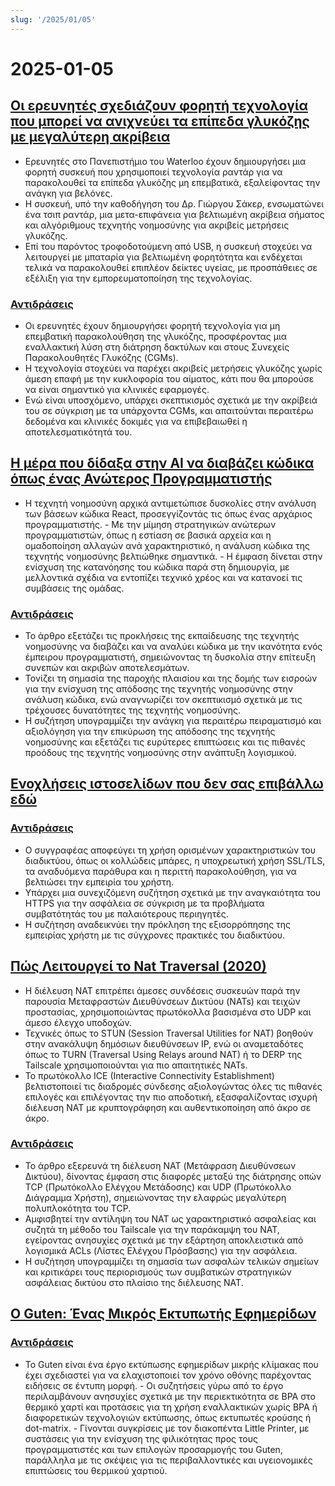 ```yaml
---
slug: '/2025/01/05'
---
```


# 2025-01-05

## [Οι ερευνητές σχεδιάζουν φορητή τεχνολογία που μπορεί να ανιχνεύει τα επίπεδα γλυκόζης με μεγαλύτερη ακρίβεια](https://uwaterloo.ca/news/media/no-more-needles-tracking-blood-sugar-your-wrist)

- Ερευνητές στο Πανεπιστήμιο του Waterloo έχουν δημιουργήσει μια φορητή συσκευή που χρησιμοποιεί τεχνολογία ραντάρ για να παρακολουθεί τα επίπεδα γλυκόζης μη επεμβατικά, εξαλείφοντας την ανάγκη για βελόνες.
- Η συσκευή, υπό την καθοδήγηση του Δρ. Γιώργου Σάκερ, ενσωματώνει ένα τσιπ ραντάρ, μια μετα-επιφάνεια για βελτιωμένη ακρίβεια σήματος και αλγόριθμους τεχνητής νοημοσύνης για ακριβείς μετρήσεις γλυκόζης.
- Επί του παρόντος τροφοδοτούμενη από USB, η συσκευή στοχεύει να λειτουργεί με μπαταρία για βελτιωμένη φορητότητα και ενδέχεται τελικά να παρακολουθεί επιπλέον δείκτες υγείας, με προσπάθειες σε εξέλιξη για την εμπορευματοποίηση της τεχνολογίας.

### [Αντιδράσεις](https://news.ycombinator.com/item?id=42599189)

- Οι ερευνητές έχουν δημιουργήσει φορητή τεχνολογία για μη επεμβατική παρακολούθηση της γλυκόζης, προσφέροντας μια εναλλακτική λύση στη διάτρηση δακτύλων και στους Συνεχείς Παρακολουθητές Γλυκόζης (CGMs).
- Η τεχνολογία στοχεύει να παρέχει ακριβείς μετρήσεις γλυκόζης χωρίς άμεση επαφή με την κυκλοφορία του αίματος, κάτι που θα μπορούσε να είναι σημαντικό για κλινικές εφαρμογές.
- Ενώ είναι υποσχόμενο, υπάρχει σκεπτικισμός σχετικά με την ακρίβειά του σε σύγκριση με τα υπάρχοντα CGMs, και απαιτούνται περαιτέρω δεδομένα και κλινικές δοκιμές για να επιβεβαιωθεί η αποτελεσματικότητά του.

## [Η μέρα που δίδαξα στην AI να διαβάζει κώδικα όπως ένας Ανώτερος Προγραμματιστής](https://nmn.gl/blog/ai-senior-developer)

- Η τεχνητή νοημοσύνη αρχικά αντιμετώπισε δυσκολίες στην ανάλυση των βάσεων κώδικα React, προσεγγίζοντάς τις όπως ένας αρχάριος προγραμματιστής. - Με την μίμηση στρατηγικών ανώτερων προγραμματιστών, όπως η εστίαση σε βασικά αρχεία και η ομαδοποίηση αλλαγών ανά χαρακτηριστικό, η ανάλυση κώδικα της τεχνητής νοημοσύνης βελτιώθηκε σημαντικά. - Η έμφαση δίνεται στην ενίσχυση της κατανόησης του κώδικα παρά στη δημιουργία, με μελλοντικά σχέδια να εντοπίζει τεχνικό χρέος και να κατανοεί τις συμβάσεις της ομάδας.

### [Αντιδράσεις](https://news.ycombinator.com/item?id=42601847)

- Το άρθρο εξετάζει τις προκλήσεις της εκπαίδευσης της τεχνητής νοημοσύνης να διαβάζει και να αναλύει κώδικα με την ικανότητα ενός έμπειρου προγραμματιστή, σημειώνοντας τη δυσκολία στην επίτευξη συνεπών και ακριβών αποτελεσμάτων.
- Τονίζει τη σημασία της παροχής πλαισίου και της δομής των εισροών για την ενίσχυση της απόδοσης της τεχνητής νοημοσύνης στην ανάλυση κώδικα, ενώ αναγνωρίζει τον σκεπτικισμό σχετικά με τις τρέχουσες δυνατότητες της τεχνητής νοημοσύνης.
- Η συζήτηση υπογραμμίζει την ανάγκη για περαιτέρω πειραματισμό και αξιολόγηση για την επικύρωση της απόδοσης της τεχνητής νοημοσύνης και εξετάζει τις ευρύτερες επιπτώσεις και τις πιθανές προόδους της τεχνητής νοημοσύνης στην ανάπτυξη λογισμικού.

## [Ενοχλήσεις ιστοσελίδων που δεν σας επιβάλλω εδώ](http://rachelbythebay.com/w/2025/01/04/cruft/)

### [Αντιδράσεις](https://news.ycombinator.com/item?id=42599102)

- Ο συγγραφέας αποφεύγει τη χρήση ορισμένων χαρακτηριστικών του διαδικτύου, όπως οι κολλώδεις μπάρες, η υποχρεωτική χρήση SSL/TLS, τα αναδυόμενα παράθυρα και η περιττή παρακολούθηση, για να βελτιώσει την εμπειρία του χρήστη.
- Υπάρχει μια συνεχιζόμενη συζήτηση σχετικά με την αναγκαιότητα του HTTPS για την ασφάλεια σε σύγκριση με τα προβλήματα συμβατότητάς του με παλαιότερους περιηγητές.
- Η συζήτηση αναδεικνύει την πρόκληση της εξισορρόπησης της εμπειρίας χρήστη με τις σύγχρονες πρακτικές του διαδικτύου.

## [Πώς Λειτουργεί το Nat Traversal (2020)](https://tailscale.com/blog/how-nat-traversal-works)

- Η διέλευση NAT επιτρέπει άμεσες συνδέσεις συσκευών παρά την παρουσία Μεταφραστών Διευθύνσεων Δικτύου (NATs) και τειχών προστασίας, χρησιμοποιώντας πρωτόκολλα βασισμένα στο UDP και άμεσο έλεγχο υποδοχών.
- Τεχνικές όπως το STUN (Session Traversal Utilities for NAT) βοηθούν στην ανακάλυψη δημόσιων διευθύνσεων IP, ενώ οι αναμεταδότες όπως το TURN (Traversal Using Relays around NAT) ή το DERP της Tailscale χρησιμοποιούνται για πιο απαιτητικές NATs.
- Το πρωτόκολλο ICE (Interactive Connectivity Establishment) βελτιστοποιεί τις διαδρομές σύνδεσης αξιολογώντας όλες τις πιθανές επιλογές και επιλέγοντας την πιο αποδοτική, εξασφαλίζοντας ισχυρή διέλευση NAT με κρυπτογράφηση και αυθεντικοποίηση από άκρο σε άκρο.

### [Αντιδράσεις](https://news.ycombinator.com/item?id=42600846)

- Το άρθρο εξερευνά τη διέλευση NAT (Μετάφραση Διευθύνσεων Δικτύου), δίνοντας έμφαση στις διαφορές μεταξύ της διάτρησης οπών TCP (Πρωτόκολλο Ελέγχου Μετάδοσης) και UDP (Πρωτόκολλο Διάγραμμα Χρήστη), σημειώνοντας την ελαφρώς μεγαλύτερη πολυπλοκότητα του TCP.
- Αμφισβητεί την αντίληψη του NAT ως χαρακτηριστικό ασφαλείας και συζητά τη μέθοδο του Tailscale για την παράκαμψη του NAT, εγείροντας ανησυχίες σχετικά με την εξάρτηση αποκλειστικά από λογισμικά ACLs (Λίστες Ελέγχου Πρόσβασης) για την ασφάλεια.
- Η συζήτηση υπογραμμίζει τη σημασία των ασφαλών τελικών σημείων και κριτικάρει τους περιορισμούς των συμβατικών στρατηγικών ασφάλειας δικτύου στο πλαίσιο της διέλευσης NAT.

## [Ο Guten: Ένας Μικρός Εκτυπωτής Εφημερίδων](https://amanvir.com/guten)

### [Αντιδράσεις](https://news.ycombinator.com/item?id=42599599)

- Το Guten είναι ένα έργο εκτύπωσης εφημερίδων μικρής κλίμακας που έχει σχεδιαστεί για να ελαχιστοποιεί τον χρόνο οθόνης παρέχοντας ειδήσεις σε έντυπη μορφή. - Οι συζητήσεις γύρω από το έργο περιλαμβάνουν ανησυχίες σχετικά με την περιεκτικότητα σε BPA στο θερμικό χαρτί και προτάσεις για τη χρήση εναλλακτικών χωρίς BPA ή διαφορετικών τεχνολογιών εκτύπωσης, όπως εκτυπωτές κρούσης ή dot-matrix. - Γίνονται συγκρίσεις με τον διακοπέντα Little Printer, με συστάσεις για την ενίσχυση της φιλικότητας προς τους προγραμματιστές και των επιλογών προσαρμογής του Guten, παράλληλα με τις σκέψεις για τις περιβαλλοντικές και υγειονομικές επιπτώσεις του θερμικού χαρτιού.

<head>
  <meta property="og:title" content="Οι ερευνητές σχεδιάζουν φορητή τεχνολογία που μπορεί να ανιχνεύει τα επίπεδα γλυκόζης με μεγαλύτερη ακρίβεια" />
  <meta property="og:type" content="website" />
  <meta property="og:image" content="https://og.cho.sh/api/og/?title=%CE%9F%CE%B9%20%CE%B5%CF%81%CE%B5%CF%85%CE%BD%CE%B7%CF%84%CE%AD%CF%82%20%CF%83%CF%87%CE%B5%CE%B4%CE%B9%CE%AC%CE%B6%CE%BF%CF%85%CE%BD%20%CF%86%CE%BF%CF%81%CE%B7%CF%84%CE%AE%20%CF%84%CE%B5%CF%87%CE%BD%CE%BF%CE%BB%CE%BF%CE%B3%CE%AF%CE%B1%20%CF%80%CE%BF%CF%85%20%CE%BC%CF%80%CE%BF%CF%81%CE%B5%CE%AF%20%CE%BD%CE%B1%20%CE%B1%CE%BD%CE%B9%CF%87%CE%BD%CE%B5%CF%8D%CE%B5%CE%B9%20%CF%84%CE%B1%20%CE%B5%CF%80%CE%AF%CF%80%CE%B5%CE%B4%CE%B1%20%CE%B3%CE%BB%CF%85%CE%BA%CF%8C%CE%B6%CE%B7%CF%82%20%CE%BC%CE%B5%20%CE%BC%CE%B5%CE%B3%CE%B1%CE%BB%CF%8D%CF%84%CE%B5%CF%81%CE%B7%20%CE%B1%CE%BA%CF%81%CE%AF%CE%B2%CE%B5%CE%B9%CE%B1&subheading=%CE%9A%CF%85%CF%81%CE%B9%CE%B1%CE%BA%CE%AE%205%20%CE%99%CE%B1%CE%BD%CE%BF%CF%85%CE%B1%CF%81%CE%AF%CE%BF%CF%85%202025%3A%20%CE%A0%CE%B5%CF%81%CE%AF%CE%BB%CE%B7%CF%88%CE%B7%20Hacker%20News" />
</head>
